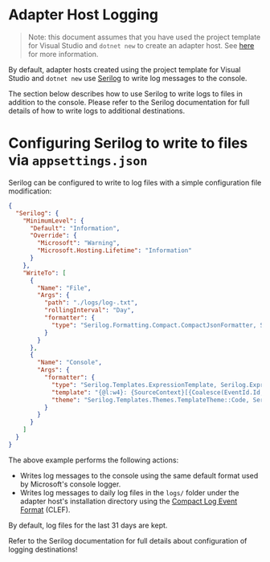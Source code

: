 # Adapter Host Logging

> Note: this document assumes that you have used the project template for Visual Studio and `dotnet new` to create an adapter host. See [here](../src/DataCore.Adapter.Templates) for more information.

By default, adapter hosts created using the project template for Visual Studio and `dotnet new` use [Serilog](https://serilog.net/) to write log messages to the console.

The section below describes how to use Serilog to write logs to files in addition to the console. Please refer to the Serilog documentation for full details of how to write logs to additional destinations.


# Configuring Serilog to write to files via `appsettings.json`

Serilog can be configured to write to log files with a simple configuration file modification:

```json
{
  "Serilog": {
    "MinimumLevel": {
      "Default": "Information",
      "Override": {
        "Microsoft": "Warning",
        "Microsoft.Hosting.Lifetime": "Information"
      }
    },
    "WriteTo": [
      {
        "Name": "File",
        "Args": {
          "path": "./logs/log-.txt",
          "rollingInterval": "Day",
          "formatter": {
            "type": "Serilog.Formatting.Compact.CompactJsonFormatter, Serilog.Formatting.Compact"
          }
        }
      },
      {
        "Name": "Console",
        "Args": {
          "formatter": {
            "type": "Serilog.Templates.ExpressionTemplate, Serilog.Expressions",
            "template": "{@l:w4}: {SourceContext}[{Coalesce(EventId.Id, '0')}] \n      {@m}\n{@x}",
            "theme": "Serilog.Templates.Themes.TemplateTheme::Code, Serilog.Expressions"
          }
        }
      }
    ]
  }
}
```

The above example performs the following actions:

- Writes log messages to the console using the same default format used by Microsoft's console logger.
- Writes log messages to daily log files in the `logs/` folder under the adapter host's installation directory using the [Compact Log Event Format](https://clef-json.org/) (CLEF). 

By default, log files for the last 31 days are kept.

Refer to the Serilog documentation for full details about configuration of logging destinations!
